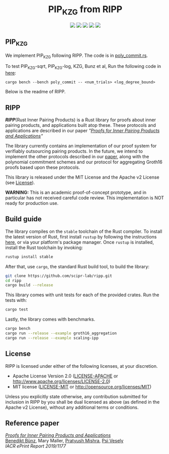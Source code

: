 <h1 align="center">PIP<sub>KZG</sub> from RIPP</h1>

<p align="center">
    <a href="https://travis-ci.org/scipr-lab/ripp"><img src="https://travis-ci.org/scipr-lab/ripp.svg?branch=master"></a>
    <a href="https://github.com/scipr-lab/ripp/blob/master/AUTHORS"><img src="https://img.shields.io/badge/authors-SCIPR%20Lab-orange.svg"></a>
    <a href="https://github.com/scipr-lab/ripp/blob/master/LICENSE-APACHE"><img src="https://img.shields.io/badge/license-APACHE-blue.svg"></a>
    <a href="https://github.com/scipr-lab/ripp/blob/master/LICENSE-MIT"><img src="https://img.shields.io/badge/license-MIT-blue.svg"></a>
    <a href="https://deps.rs/repo/github/scipr-lab/ripp"><img src="https://deps.rs/repo/github/scipr-lab/ripp/status.svg"></a>
</p>

## PIP<sub>KZG</sub>

We implement PIP<sub>KZG</sub> following RIPP.
The code is in [poly_commit.rs](benches/benches/poly_commit.rs).

To test PIP<sub>KZG</sub>-sqrt, PIP<sub>KZG</sub>-log, KZG, Bunz et al, Run the following code in [here](/benches/benches/poly_commit.rs):

```
cargo bench --bench poly_commit -- <num_trials> <log_degree_bound>

```

Below is the readme of RIPP.

## RIPP

___RIPP___(Rust Inner Pairing Products) is a Rust library for proofs about inner pairing products, and applications built atop these. These protocols and applications are described in our paper *"[Proofs for Inner Pairing Products and Applications][ripp]"*

The library currently contains an implementation of our proof system for verifiably outsourcing pairing products. In the future, we intend to implement the other protocols described in our [paper][ripp], along with the polynomial commitment schemes and our protocol for aggregating Groth16 proofs based upon these protocols.

This library is released under the MIT License and the Apache v2 License (see [License](#license)).

**WARNING:** This is an academic proof-of-concept prototype, and in particular has not received careful code review. This implementation is NOT ready for production use.

## Build guide

The library compiles on the `stable` toolchain of the Rust compiler. To install the latest version of Rust, first install `rustup` by following the instructions [here](https://rustup.rs/), or via your platform's package manager. Once `rustup` is installed, install the Rust toolchain by invoking:
```bash
rustup install stable
```

After that, use `cargo`, the standard Rust build tool, to build the library:
```bash
git clone https://github.com/scipr-lab/ripp.git
cd ripp
cargo build --release
```

This library comes with unit tests for each of the provided crates. Run the tests with:
```bash
cargo test
``` 

Lastly, the library comes with benchmarks.
```bash
cargo bench
cargo run --release --example groth16_aggregation
cargo run --release --example scaling-ipp
```

## License

RIPP is licensed under either of the following licenses, at your discretion.

 * Apache License Version 2.0 ([LICENSE-APACHE](LICENSE-APACHE) or http://www.apache.org/licenses/LICENSE-2.0)
 * MIT license ([LICENSE-MIT](LICENSE-MIT) or http://opensource.org/licenses/MIT)

Unless you explicitly state otherwise, any contribution submitted for inclusion in RIPP by you shall be dual licensed as above (as defined in the Apache v2 License), without any additional terms or conditions.

[ripp]: https://eprint.iacr.org/2019/1177

## Reference paper

[_Proofs for Inner Pairing Products and Applications_][ripp]    
[Benedikt Bünz](https://www.github.com/bbuenz), Mary Maller, [Pratyush Mishra](https://www.github.com/pratyush), [Psi Vesely](https://www.github.com/psivesely)    
*IACR ePrint Report 2019/1177*

